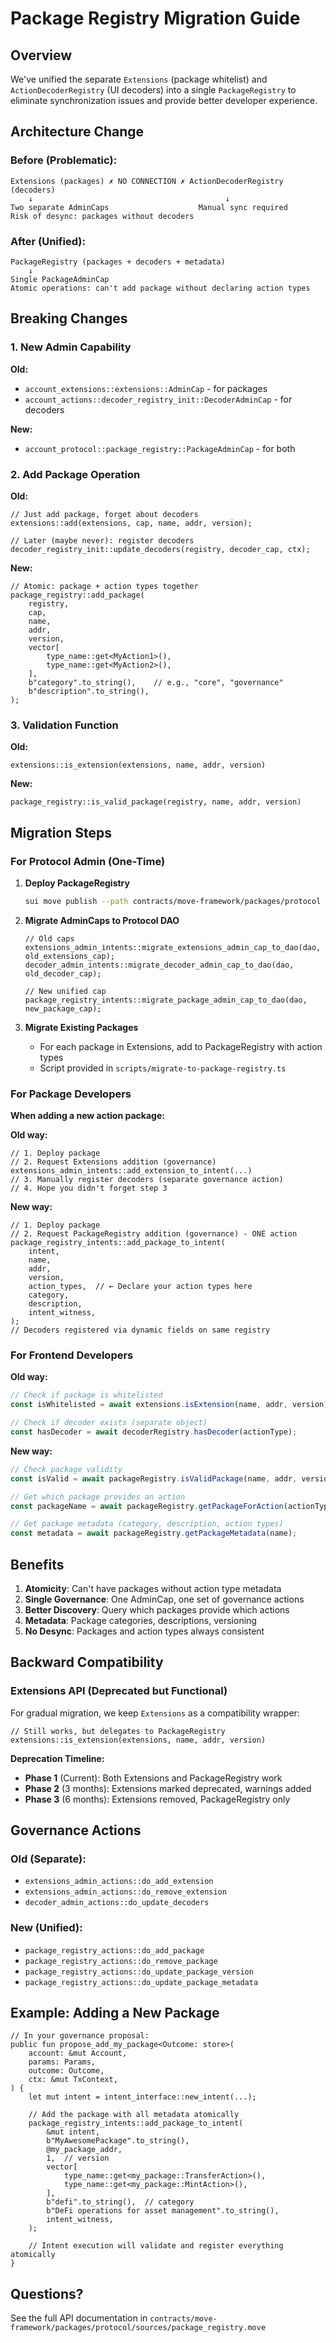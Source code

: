 # Package Registry Migration Guide

## Overview

We've unified the separate `Extensions` (package whitelist) and `ActionDecoderRegistry` (UI decoders) into a single `PackageRegistry` to eliminate synchronization issues and provide better developer experience.

## Architecture Change

### Before (Problematic):
```
Extensions (packages) ✗ NO CONNECTION ✗ ActionDecoderRegistry (decoders)
    ↓                                           ↓
Two separate AdminCaps                    Manual sync required
Risk of desync: packages without decoders
```

### After (Unified):
```
PackageRegistry (packages + decoders + metadata)
    ↓
Single PackageAdminCap
Atomic operations: can't add package without declaring action types
```

## Breaking Changes

### 1. New Admin Capability

**Old:**
- `account_extensions::extensions::AdminCap` - for packages
- `account_actions::decoder_registry_init::DecoderAdminCap` - for decoders

**New:**
- `account_protocol::package_registry::PackageAdminCap` - for both

### 2. Add Package Operation

**Old:**
```move
// Just add package, forget about decoders
extensions::add(extensions, cap, name, addr, version);

// Later (maybe never): register decoders
decoder_registry_init::update_decoders(registry, decoder_cap, ctx);
```

**New:**
```move
// Atomic: package + action types together
package_registry::add_package(
    registry,
    cap,
    name,
    addr,
    version,
    vector[
        type_name::get<MyAction1>(),
        type_name::get<MyAction2>(),
    ],
    b"category".to_string(),    // e.g., "core", "governance"
    b"description".to_string(),
);
```

### 3. Validation Function

**Old:**
```move
extensions::is_extension(extensions, name, addr, version)
```

**New:**
```move
package_registry::is_valid_package(registry, name, addr, version)
```

## Migration Steps

### For Protocol Admin (One-Time)

1. **Deploy PackageRegistry**
   ```bash
   sui move publish --path contracts/move-framework/packages/protocol
   ```

2. **Migrate AdminCaps to Protocol DAO**
   ```move
   // Old caps
   extensions_admin_intents::migrate_extensions_admin_cap_to_dao(dao, old_extensions_cap);
   decoder_admin_intents::migrate_decoder_admin_cap_to_dao(dao, old_decoder_cap);

   // New unified cap
   package_registry_intents::migrate_package_admin_cap_to_dao(dao, new_package_cap);
   ```

3. **Migrate Existing Packages**
   - For each package in Extensions, add to PackageRegistry with action types
   - Script provided in `scripts/migrate-to-package-registry.ts`

### For Package Developers

**When adding a new action package:**

**Old way:**
```move
// 1. Deploy package
// 2. Request Extensions addition (governance)
extensions_admin_intents::add_extension_to_intent(...)
// 3. Manually register decoders (separate governance action)
// 4. Hope you didn't forget step 3
```

**New way:**
```move
// 1. Deploy package
// 2. Request PackageRegistry addition (governance) - ONE action
package_registry_intents::add_package_to_intent(
    intent,
    name,
    addr,
    version,
    action_types,  // ← Declare your action types here
    category,
    description,
    intent_witness,
);
// Decoders registered via dynamic fields on same registry
```

### For Frontend Developers

**Old way:**
```typescript
// Check if package is whitelisted
const isWhitelisted = await extensions.isExtension(name, addr, version);

// Check if decoder exists (separate object)
const hasDecoder = await decoderRegistry.hasDecoder(actionType);
```

**New way:**
```typescript
// Check package validity
const isValid = await packageRegistry.isValidPackage(name, addr, version);

// Get which package provides an action
const packageName = await packageRegistry.getPackageForAction(actionType);

// Get package metadata (category, description, action types)
const metadata = await packageRegistry.getPackageMetadata(name);
```

## Benefits

1. **Atomicity**: Can't have packages without action type metadata
2. **Single Governance**: One AdminCap, one set of governance actions
3. **Better Discovery**: Query which packages provide which actions
4. **Metadata**: Package categories, descriptions, versioning
5. **No Desync**: Packages and action types always consistent

## Backward Compatibility

### Extensions API (Deprecated but Functional)

For gradual migration, we keep `Extensions` as a compatibility wrapper:

```move
// Still works, but delegates to PackageRegistry
extensions::is_extension(extensions, name, addr, version)
```

**Deprecation Timeline:**
- **Phase 1** (Current): Both Extensions and PackageRegistry work
- **Phase 2** (3 months): Extensions marked deprecated, warnings added
- **Phase 3** (6 months): Extensions removed, PackageRegistry only

## Governance Actions

### Old (Separate):
- `extensions_admin_actions::do_add_extension`
- `extensions_admin_actions::do_remove_extension`
- `decoder_admin_actions::do_update_decoders`

### New (Unified):
- `package_registry_actions::do_add_package`
- `package_registry_actions::do_remove_package`
- `package_registry_actions::do_update_package_version`
- `package_registry_actions::do_update_package_metadata`

## Example: Adding a New Package

```move
// In your governance proposal:
public fun propose_add_my_package<Outcome: store>(
    account: &mut Account,
    params: Params,
    outcome: Outcome,
    ctx: &mut TxContext,
) {
    let mut intent = intent_interface::new_intent(...);

    // Add the package with all metadata atomically
    package_registry_intents::add_package_to_intent(
        &mut intent,
        b"MyAwesomePackage".to_string(),
        @my_package_addr,
        1,  // version
        vector[
            type_name::get<my_package::TransferAction>(),
            type_name::get<my_package::MintAction>(),
        ],
        b"defi".to_string(),  // category
        b"DeFi operations for asset management".to_string(),
        intent_witness,
    );

    // Intent execution will validate and register everything atomically
}
```

## Questions?

See the full API documentation in `contracts/move-framework/packages/protocol/sources/package_registry.move`
